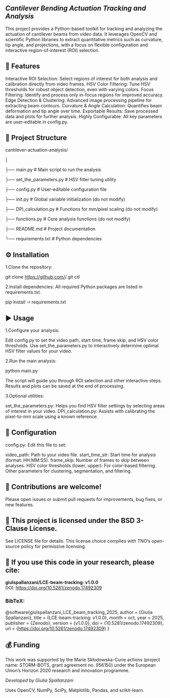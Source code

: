 ## _Cantilever Bending Actuation Tracking and Analysis_

This project provides a Python-based toolkit for tracking and analyzing the actuation of cantilever beams from video data. It leverages OpenCV and scientific Python libraries to extract quantitative metrics such as curvature, tip angle, and projections, with a focus on flexible configuration and interactive region-of-interest (ROI) selection.

## 🚀 Features

Interactive ROI Selection: Select regions of interest for both analysis and calibration directly from video frames.
HSV Color Filtering: Tune HSV thresholds for robust object detection, even with varying colors.
Focus Filtering: Identify and process only in-focus regions for improved accuracy.
Edge Detection & Clustering: Advanced image processing pipeline for extracting beam contours.
Curvature & Angle Calculation: Quantifies beam deformation and tip angle over time.
Exportable Results: Save processed data and plots for further analysis.
Highly Configurable: All key parameters are user-editable in config.py.


## 📂 Project Structure

cantilever-actuation-analysis/

│

├── main.py                # Main script to run the analysis

├── set_the_parameters.py  # HSV filter tuning utility

├── config.py              # User-editable configuration file

├── init.py                # Global variable initialization (do not modify)

├── DPI_calculation.py     # Functions for mm/pixel scaling (do not modify)

├── functions.py           # Core analysis functions (do not modify)

├── README.md              # Project documentation

└── requirements.txt       # Python dependencies


## ⚙️ Installation

1.Clone the repository:

git clone https://github.com/<your-username>/<repo-name>.git
cd <repo-name>

2.Install dependencies: All required Python packages are listed in requirements.txt.

pip install -r requirements.txt


## ▶️ Usage


1.Configure your analysis:

Edit config.py to set the video path, start time, frame skip, and HSV color thresholds.
Use set_the_parameters.py to interactively determine optimal HSV filter values for your video.

2.Run the main analysis:

python main.py

The script will guide you through ROI selection and other interactive steps.
Results and plots can be saved at the end of processing.

3.Optional utilities:

set_the_parameters.py: Helps you find HSV filter settings by selecting areas of interest in your video.
DPI_calculation.py: Assists with calibrating the pixel-to-mm scale using a known reference.


## 📝 Configuration

config.py:
Edit this file to set:

video_path: Path to your video file.
start_time_str: Start time for analysis (format: HH:MM:SS).
frame_skip: Number of frames to skip between analyses.
HSV color thresholds (lower, upper): For color-based filtering.
Other parameters for clustering, segmentation, and filtering.


## 🤝 Contributions are welcome!
Please open issues or submit pull requests for improvements, bug fixes, or new features.

## 📜 This project is licensed under the BSD 3-Clause License. 
See LICENSE file for details. This license choice complies with TNO’s open-source policy for permissive licensing.

## 📄 If you use this code in your research, please cite:

**giulspallanzani/LCE-beam-tracking: v1.0.0**  
DOI: https://doi.org/10.5281/zenodo.17492309

### BibTeX:
@software{giulspallanzani_LCE_beam_tracking_2025,
  author       = {Giulia Spallanzani},
  title        = {LCE-beam-tracking: v1.0.0},
  month        = oct,
  year         = 2025,
  publisher    = {Zenodo},
  version      = {v1.0.0},
  doi          = {10.5281/zenodo.17492309},
  url          = {https://doi.org/10.5281/zenodo.17492309}
}

## 💰 Funding
This work was supported by the Marie Skłodowska-Curie actions (project name: STORM-BOTS, grant agreement no. 956150) under the European Union’s Horizon 2020 research and innovation programme. 

_Developed by Giulia Spallanzani_

Uses OpenCV, NumPy, SciPy, Matplotlib, Pandas, and scikit-learn.











